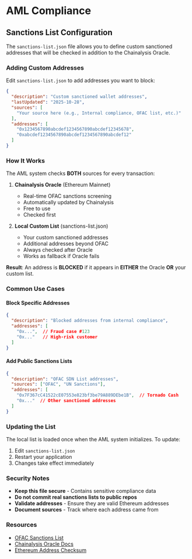 # AML Compliance

## Sanctions List Configuration

The `sanctions-list.json` file allows you to define custom sanctioned addresses that will be checked in addition to the Chainalysis Oracle.

### Adding Custom Addresses

Edit `sanctions-list.json` to add addresses you want to block:

```json
{
  "description": "Custom sanctioned wallet addresses",
  "lastUpdated": "2025-10-28",
  "sources": [
    "Your source here (e.g., Internal compliance, OFAC list, etc.)"
  ],
  "addresses": [
    "0x1234567890abcdef1234567890abcdef12345678",
    "0xabcdef1234567890abcdef1234567890abcdef12"
  ]
}
```

### How It Works

The AML system checks **BOTH** sources for every transaction:

1. **Chainalysis Oracle** (Ethereum Mainnet)
   - Real-time OFAC sanctions screening
   - Automatically updated by Chainalysis
   - Free to use
   - Checked first

2. **Local Custom List** (sanctions-list.json)
   - Your custom sanctioned addresses
   - Additional addresses beyond OFAC
   - Always checked after Oracle
   - Works as fallback if Oracle fails

**Result**: An address is **BLOCKED** if it appears in **EITHER** the Oracle **OR** your custom list.

### Common Use Cases

#### Block Specific Addresses
```json
{
  "description": "Blocked addresses from internal compliance",
  "addresses": [
    "0x...",  // Fraud case #123
    "0x..."   // High-risk customer
  ]
}
```

#### Add Public Sanctions Lists
```json
{
  "description": "OFAC SDN List addresses",
  "sources": ["OFAC", "UN Sanctions"],
  "addresses": [
    "0x7F367cC41522cE07553e823bf3be79A889DEbe1B",  // Tornado Cash
    "0x..."  // Other sanctioned addresses
  ]
}
```

### Updating the List

The local list is loaded once when the AML system initializes. To update:

1. Edit `sanctions-list.json`
2. Restart your application
3. Changes take effect immediately

### Security Notes

- **Keep this file secure** - Contains sensitive compliance data
- **Do not commit real sanctions lists to public repos**
- **Validate addresses** - Ensure they are valid Ethereum addresses
- **Document sources** - Track where each address came from

### Resources

- [OFAC Sanctions List](https://sanctionssearch.ofac.treas.gov/)
- [Chainalysis Oracle Docs](https://go.chainalysis.com/chainalysis-oracle-docs.html)
- [Ethereum Address Checksum](https://etherscan.io/address-validator)
